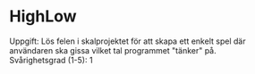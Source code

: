 HighLow
=============

Uppgift: Lös felen i skalprojektet för att skapa ett enkelt spel där användaren ska gissa vilket tal programmet "tänker" på.  
Svårighetsgrad (1-5): 1
